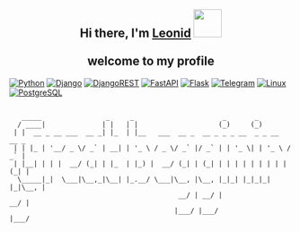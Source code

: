 <h2 align="center">
  Hi there, I'm <a href="https://t.me/ubermuchacho">Leonid</a>
  <img autoplay src="https://i.pinimg.com/originals/e8/ec/23/e8ec232e76df62972b9b5dae3e2c5338.gif" height="50"/>
  <br><br>
  welcome to my profile
</h2>

[![Python](https://img.shields.io/badge/python-3670A0?style=for-the-badge&logo=python&logoColor=ffdd54)]()
[![Django](https://img.shields.io/badge/django-%23092E20.svg?style=for-the-badge&logo=django&logoColor=white)]()
[![DjangoREST](https://img.shields.io/badge/DJANGO-REST-88e86d?style=for-the-badge&logo=django&logoColor=white&color=3D9217&labelColor=gray)]()
[![FastAPI](https://img.shields.io/badge/FastAPI-005571?style=for-the-badge&logo=fastapi)]()
[![Flask](https://img.shields.io/badge/flask-%23000.svg?style=for-the-badge&logo=flask&logoColor=white)]()
[![Telegram](https://img.shields.io/badge/Rust-000000?style=for-the-badge&logo=rust&logoColor=white)]()
[![Linux](https://img.shields.io/badge/Linux-FCC624?style=for-the-badge&logo=linux&logoColor=black)]()
[![PostgreSQL](https://img.shields.io/badge/PostgreSQL-316192?style=for-the-badge&logo=postgresql&logoColor=white)]()

```

   _____                _     _                      _       _              
  / ____|              | |   | |                    (_)     (_)             
 | |  __ _ __ ___  __ _| |_  | |__   ___  __ _  __ _ _ _ __  _ _ __   __ _  
 | | |_ | '__/ _ \/ _` | __| | '_ \ / _ \/ _` |/ _` | | '_ \| | '_ \ / _` | 
 | |__| | | |  __/ (_| | |_  | |_) |  __/ (_| | (_| | | | | | | | | | (_| | 
  \_____|_|  \___|\__,_|\__| |_.__/ \___|\__, |\__, |_|_| |_|_|_| |_|\__, | 
                                          __/ | __/ |                 __/ | 
                                         |___/ |___/                 |___/  

```

<h2></h2>


